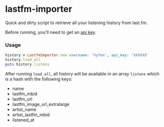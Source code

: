 lastfm-importer
===============

Quick and dirty script to retrieve all your listening history from last.fm. 

Before running, you'll need to get an [api key](http://www.last.fm/api/account/create).

### Usage


```ruby
history = LastfmImporter.new username: 'hyfen', api_key: 'XXXXXX'
history.load_all
puts history.listens
```

After running ```load_all```, all history will be available in an array ```listens``` which is a hash with the following keys:
* name
* lastfm_mbid
* lastfm_url
* lastfm_image_url_extralarge
* artist_name
* artist_lastfm_mbid
* listened_at
